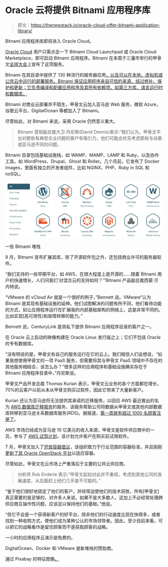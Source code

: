 # Oracle 云将提供 Bitnami 应用程序库

> 原文：<https://thenewstack.io/oracle-cloud-offer-bitnami-application-library/>

Bitnami 应用程序库即将进入 Oracle Cloud。

[Oracle Cloud](https://cloud.oracle.com/home) 用户只需点击一下 Bitnami Cloud Launchpad 或 Oracle Cloud Marketplace，即可启动 Bitnami 应用程序。Bitnami 在本周于三藩市举行的甲骨文[全球大会](https://www.oracle.com/openworld/index.html)上宣布了这项服务。

Bitnami 在其目录中提供了 130 种流行的服务器应用[，以及可以在本地、虚拟机或公共云中运行的部署服务。Bitnami 保证应用程序来自可信的来源，经过修补、保护和更新；它负责编译和配置应用程序及其所有依赖项，如第三方库、语言运行时和数据库。](https://bitnami.com/stacks)

Bitnami 对商业云部署并不陌生，甲骨文云加入亚马逊 Web 服务，微软 Azure，谷歌云平台，DigitalOcean 等都加入了 Bitnami。

尽管如此，对 Bitnami 来说，采用 Oracle 仍然意义重大。

> Bitnami 营销副总裁大卫·丹尼斯(David Dennis)表示:“我们认为，甲骨文平台对那些有典型企业问题的客户有吸引力，他们可能会优先考虑那些与谷歌或亚马逊不同的问题。

Bitnami 目录包括基础设施栈，如 WAMP、MAMP、LAMP 和 Ruby，以及协作工具，如 WordPress、Drupal、Ghost 和 Roller。几个月前，它发布了 Docker images，里面有独立的开发者组件，比如 NGINX、PHP、Ruby in SQL 和 noSQL。

[![Some Bitnami stacks](img/87e24c5bf25cc2a50ac134c91f318bfa.png)](https://bitnami.com/stacks)

一些 Bitnami 堆栈

9 月，Bitnami 宣布扩展其库，除了开源软件包之外，还包括商业许可的服务器软件。

“我们支持的一些早期平台，如 AWS，在很大程度上是开源的……随着 Bitnami 用户的快速增长，人们问我们‘对混合云的支持如何？’”Bitnami 产品副总裁西蒙·贝内特说。

“VMware 的 vCloud Air 就是一个很好的例子，”Bennett 说。VMware“认为 Bitnami 是其现有基础设施的延伸。他们试图解决的问题有所不同，他们看待功能的方式，如让应用程序运行在扩展我的内部基础架构的网络上，这是非常不同的。比如实现[高可用性]和故障转移的能力。”

Bennett 说，CenturyLink 是其私下提供 Bitnami 应用程序目录的客户之一。

在 Oracle 云上启动的映像构建在 Oracle Linux 发行版之上；它们不包括 Oracle 的专有数据库。

“没有明说的是，甲骨文有自己的服务运行在它的云上。我们相信人们会想说，“如果我想使用甲骨文的一项 PaaS 服务，但需要将其与甲骨文 PaaS 领域中不存在的其他服务相结合，该怎么办？”很多这样的应用程序和基础设施确实存在于 Bitnami 应用程序目录中，”丹尼斯说。

甲骨文产品开发总裁 Thomas Kurian 表示，甲骨文云业务的各个方面都在增长，70%的云客户以前从未从甲骨文购买过软件，因此它带来了大量新客户。

Kurian 还认为亚马逊将无法提供其承诺的迁移服务，以回应 AWS 最近推出的名为 [AWS 数据库迁移服务](https://aws.amazon.com/dms/?tag=bisafetynet-20)的服务，该服务帮助公司将数据从甲骨文或其他内部数据库转移到亚马逊关系数据库服务(RDS)。据报道，[第一周就有超过 1000 名顾客注册了](http://www.businessinsider.com/amazons-oracle-killer-tool-goes-nuts-2015-10)。

AWS 市场已经成为亚马逊 10 亿美元的收入来源，甲骨文是软件供应商中的一员，参与了 [AWS 试驾计划](https://thenewstack.io/aws-makes-push-for-enterprise-buyer-with-test-drives-for-microsoft-oracle-netapp-and-others/)，该计划允许客户在购买前试用软件。

7 月，甲骨文加入了[开放容器倡议](https://thenewstack.io/now-that-oracle-and-verizon-are-aboard-dont-count-out-the-open-container-initiative/)，该组织致力于行业范围的容器标准，并且刚刚[更新了其 Oracle OpenStack 平台](http://siliconangle.com/blog/2015/10/20/oracle-offers-up-new-openstack-release-as-docker-instances/)以适应容器。

尽管如此，甲骨文在云市场上严重落后于主要的公共云供应商。

> 分析师 Rob Enderle 表示:“甲骨文起初对此并不重视，考虑到其他公司的发展速度，从后面赶上他们几乎是不可能的。”

“鉴于他们很好地锁定了他们的客户，并经常迫使他们的技术获胜，所有[甲骨文]真正需要的是足够的，对许多人来说，如果不是大多数人，这加上不必经常处理跨供应商互操作性问题，应该足以保持他们的基础，”他说。

“但它不会是一个获得新客户的好平台，除非他们的行动速度比现在快得多，或者找到一种收购方式，使他们成为某种公认的市场领导者。因此，至少目前来看，可以把它的战略看作是留住顾客而不是获取顾客的战略。

一小时的应用程序云演示是免费的。

DigitalOcean、Docker 和 VMware 是新堆栈的赞助商。

通过 Pixabay 的特征图像[。](https://pixabay.com/en/blue-sky-cloud-summer-196230/)

<svg xmlns:xlink="http://www.w3.org/1999/xlink" viewBox="0 0 68 31" version="1.1"><title>Group</title> <desc>Created with Sketch.</desc></svg>